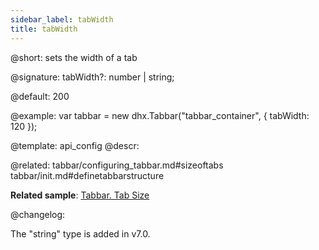 ```yaml
---
sidebar_label: tabWidth
title: tabWidth
---          
```


@short: sets the width of a tab

@signature: tabWidth?: number | string;

@default: 200

@example: 
var tabbar = new dhx.Tabbar("tabbar_container", {
    tabWidth: 120
});

@template:	api_config
@descr: 

@related: tabbar/configuring_tabbar.md#sizeoftabs
tabbar/init.md#definetabbarstructure

**Related sample**: [Tabbar. Tab Size](https://snippet.dhtmlx.com/yy841z3j)

@changelog:

The "string" type is added in v7.0.